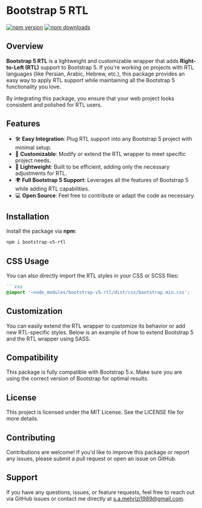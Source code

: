 # Bootstrap 5 RTL

[![npm version](https://img.shields.io/npm/v/bootstrap-v5-rtl)](https://www.npmjs.com/package/bootstrap-v5-rtl)
[![npm downloads](https://img.shields.io/npm/dm/bootstrap-v5-rtl)](https://www.npmjs.com/package/bootstrap-v5-rtl)


## Overview

**Bootstrap 5 RTL** is a lightweight and customizable wrapper that adds **Right-to-Left (RTL)** support to Bootstrap 5. If you're working on projects with RTL languages (like Persian, Arabic, Hebrew, etc.), this package provides an easy way to apply RTL support while maintaining all the Bootstrap 5 functionality you love.

By integrating this package, you ensure that your web project looks consistent and polished for RTL users.

## Features

- 🛠 **Easy Integration**: Plug RTL support into any Bootstrap 5 project with minimal setup.
- 🎨 **Customizable**: Modify or extend the RTL wrapper to meet specific project needs.
- 🚀 **Lightweight**: Built to be efficient, adding only the necessary adjustments for RTL.
- 🌍 **Full Bootstrap 5 Support**: Leverages all the features of Bootstrap 5 while adding RTL capabilities.
- 💻 **Open Source**: Feel free to contribute or adapt the code as necessary.

## Installation
Install the package via **npm**:
```md
npm i bootstrap-v5-rtl
```
## CSS Usage

You can also directly import the RTL styles in your CSS or SCSS files:

```md
```css
@import '~node_modules/bootstrap-v5-rtl/dist/css/bootstrap.min.css';
```

## Customization
You can easily extend the RTL wrapper to customize its behavior or add new RTL-specific styles. Below is an example of how to extend Bootstrap 5 and the RTL wrapper using SASS.


## Compatibility
This package is fully compatible with Bootstrap 5.x. Make sure you are using the correct version of Bootstrap for optimal results.

## License
This project is licensed under the MIT License. See the LICENSE file for more details.

## Contributing
Contributions are welcome! If you'd like to improve this package or report any issues, please submit a pull request or open an issue on GitHub.

## Support
If you have any questions, issues, or feature requests, feel free to reach out via GitHub issues or contact me directly at s.a.mehrizi1989@gmail.com.
